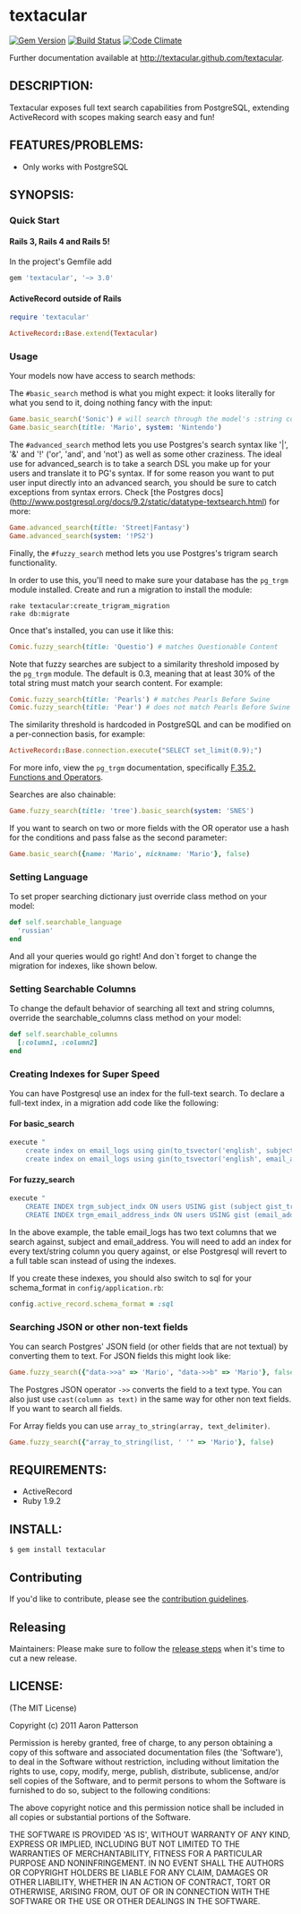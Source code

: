 # textacular
[![Gem Version](http://img.shields.io/gem/v/textacular.svg)][rubygems]
[![Build Status](https://img.shields.io/travis/textacular/textacular/master.svg)][travis]
[![Code Climate](https://img.shields.io/codeclimate/github/textacular/textacular.svg)][codeclimate]

[rubygems]: http://rubygems.org/gems/textacular
[travis]: https://travis-ci.org/textacular/textacular
[codeclimate]: https://codeclimate.com/github/textacular/textacular

Further documentation available at http://textacular.github.com/textacular.


## DESCRIPTION:

Textacular exposes full text search capabilities from PostgreSQL,
extending ActiveRecord with scopes making search easy and fun!


## FEATURES/PROBLEMS:

* Only works with PostgreSQL


## SYNOPSIS:

### Quick Start

#### Rails 3, Rails 4 and Rails 5!

In the project's Gemfile add

```ruby
gem 'textacular', '~> 3.0'
```

#### ActiveRecord outside of Rails

```ruby
require 'textacular'

ActiveRecord::Base.extend(Textacular)
```


### Usage

Your models now have access to search methods:

The `#basic_search` method is what you might expect: it looks literally for what
you send to it, doing nothing fancy with the input:

```ruby
Game.basic_search('Sonic') # will search through the model's :string columns
Game.basic_search(title: 'Mario', system: 'Nintendo')
```

The `#advanced_search` method lets you use Postgres's search syntax like '|',
'&' and '!' ('or', 'and', and 'not') as well as some other craziness. The ideal
use for advanced_search is to take a search DSL you make up for your users and
translate it to PG's syntax. If for some reason you want to put user input
directly into an advanced search, you should be sure to catch exceptions from
syntax errors. Check [the Postgres docs]
(http://www.postgresql.org/docs/9.2/static/datatype-textsearch.html) for more:

```ruby
Game.advanced_search(title: 'Street|Fantasy')
Game.advanced_search(system: '!PS2')
```

Finally, the `#fuzzy_search` method lets you use Postgres's trigram search
functionality.

In order to use this, you'll need to make sure your database has the `pg_trgm`
module installed. Create and run a migration to install the module:

```
rake textacular:create_trigram_migration
rake db:migrate
```

Once that's installed, you can use it like this:

```ruby
Comic.fuzzy_search(title: 'Questio') # matches Questionable Content
```

Note that fuzzy searches are subject to a similarity threshold imposed by the `pg_trgm` module. The default is 0.3, meaning that at least 30% of the total string must match your search content. For example:

```ruby
Comic.fuzzy_search(title: 'Pearls') # matches Pearls Before Swine
Comic.fuzzy_search(title: 'Pear') # does not match Pearls Before Swine
```

The similarity threshold is hardcoded in PostgreSQL and can be modified on a per-connection basis, for example:

```ruby
ActiveRecord::Base.connection.execute("SELECT set_limit(0.9);")
```

For more info, view the `pg_trgm` documentation, specifically [F.35.2. Functions and Operators](http://www.postgresql.org/docs/9.1/static/pgtrgm.html).

Searches are also chainable:

```ruby
Game.fuzzy_search(title: 'tree').basic_search(system: 'SNES')
```

If you want to search on two or more fields with the OR operator use a hash for
the conditions and pass false as the second parameter:

```ruby
Game.basic_search({name: 'Mario', nickname: 'Mario'}, false)
```


### Setting Language

To set proper searching dictionary just override class method on your model:

```ruby
def self.searchable_language
  'russian'
end
```

And all your queries would go right! And don`t forget to change the migration for indexes, like shown below.

### Setting Searchable Columns

To change the default behavior of searching all text and string columns,
override the searchable_columns class method on your model:

```ruby
def self.searchable_columns
  [:column1, :column2]
end
```

### Creating Indexes for Super Speed
You can have Postgresql use an index for the full-text search.  To declare a full-text index, in a
migration add code like the following:

#### For basic_search
```ruby
execute "
    create index on email_logs using gin(to_tsvector('english', subject));
    create index on email_logs using gin(to_tsvector('english', email_address));"
```

#### For fuzzy_search
```ruby
execute "
    CREATE INDEX trgm_subject_indx ON users USING gist (subject gist_trgm_ops);
    CREATE INDEX trgm_email_address_indx ON users USING gist (email_address gist_trgm_ops);
```

In the above example, the table email_logs has two text columns that we search against, subject and email_address.
You will need to add an index for every text/string column you query against, or else Postgresql will revert to a
full table scan instead of using the indexes.

If you create these indexes, you should also switch to sql for your schema_format in `config/application.rb`:

```ruby
config.active_record.schema_format = :sql
```

### Searching JSON or other non-text fields

You can search Postgres' JSON field (or other fields that are not textual) by converting them to text. For JSON
fields this might look like:

```ruby
Game.fuzzy_search({"data->>a" => 'Mario', "data->>b" => 'Mario'}, false)
```

The Postgres JSON operator `->>` converts the field to a text type. You can also just use `cast(column as text)` in the same way for other non text fields. If you want to search all fields.

For Array fields you can use `array_to_string(array, text_delimiter)`.

```ruby
Game.fuzzy_search({"array_to_string(list, ' '" => 'Mario'}, false)
```

## REQUIREMENTS:

* ActiveRecord
* Ruby 1.9.2


## INSTALL:

```
$ gem install textacular
```

## Contributing

If you'd like to contribute, please see the [contribution guidelines](CONTRIBUTING.md).


## Releasing

Maintainers: Please make sure to follow the [release steps](RELEASING.md) when
it's time to cut a new release.


## LICENSE:

(The MIT License)

Copyright (c) 2011 Aaron Patterson

Permission is hereby granted, free of charge, to any person obtaining
a copy of this software and associated documentation files (the
'Software'), to deal in the Software without restriction, including
without limitation the rights to use, copy, modify, merge, publish,
distribute, sublicense, and/or sell copies of the Software, and to
permit persons to whom the Software is furnished to do so, subject to
the following conditions:

The above copyright notice and this permission notice shall be
included in all copies or substantial portions of the Software.

THE SOFTWARE IS PROVIDED 'AS IS', WITHOUT WARRANTY OF ANY KIND,
EXPRESS OR IMPLIED, INCLUDING BUT NOT LIMITED TO THE WARRANTIES OF
MERCHANTABILITY, FITNESS FOR A PARTICULAR PURPOSE AND NONINFRINGEMENT.
IN NO EVENT SHALL THE AUTHORS OR COPYRIGHT HOLDERS BE LIABLE FOR ANY
CLAIM, DAMAGES OR OTHER LIABILITY, WHETHER IN AN ACTION OF CONTRACT,
TORT OR OTHERWISE, ARISING FROM, OUT OF OR IN CONNECTION WITH THE
SOFTWARE OR THE USE OR OTHER DEALINGS IN THE SOFTWARE.
